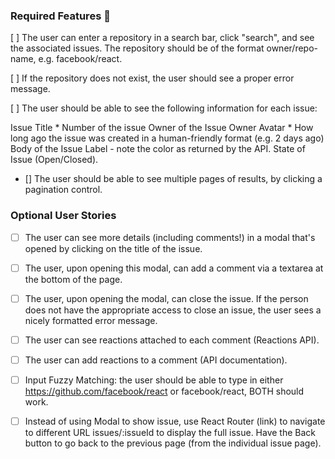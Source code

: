### Required Features 🎯

[ ] The user can enter a repository in a search bar, click "search", and see the associated issues. The repository should be of the format owner/repo-name, e.g. facebook/react.

[ ] If the repository does not exist, the user should see a proper error message.

[ ] The user should be able to see the following information for each issue:

Issue Title * Number of the issue
Owner of the Issue
Owner Avatar * How long ago the issue was created in a human-friendly format (e.g. 2 days ago)
Body of the Issue
Label - note the color as returned by the API.
State of Issue (Open/Closed).

- [] The user should be able to see multiple pages of results, by clicking a pagination control.

### Optional User Stories

- [ ] The user can see more details (including comments!) in a modal that's opened by clicking on the title of the issue.

- [ ] The user, upon opening this modal, can add a comment via a textarea at the bottom of the page.

- [ ] The user, upon opening the modal, can close the issue. If the person does not have the appropriate access to close an issue, the user sees a nicely formatted error message.

- [ ] The user can see reactions attached to each comment (Reactions API).
- [ ] The user can add reactions to a comment (API documentation).

- [ ] Input Fuzzy Matching: the user should be able to type in either https://github.com/facebook/react or facebook/react, BOTH should work.

- [ ] Instead of using Modal to show issue, use React Router (link) to navigate to different URL issues/:issueId to display the full issue. Have the Back button to go back to the previous page (from the individual issue page).
